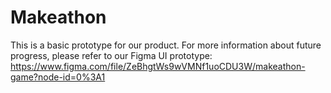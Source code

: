 # Makeathon

This is a basic prototype for our product. For more information about future progress, please refer to our Figma UI prototype:
https://www.figma.com/file/ZeBhgtWs9wVMNf1uoCDU3W/makeathon-game?node-id=0%3A1
